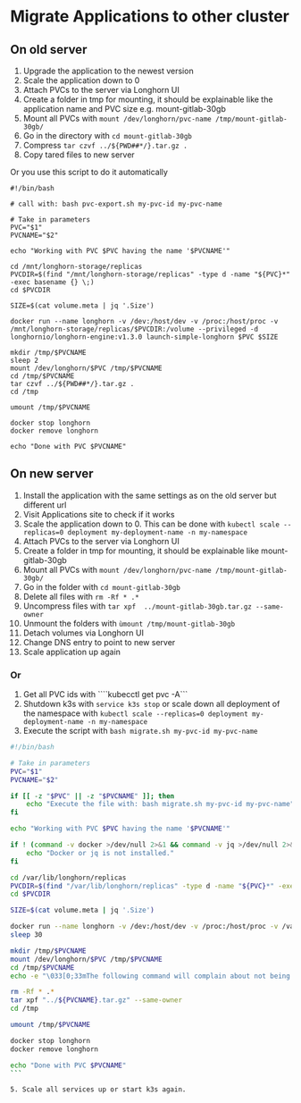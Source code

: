 # Migrate Applications to other cluster

## On old server
1. Upgrade the application to the newest version
2. Scale the application down to 0
3. Attach PVCs to the server via Longhorn UI
4. Create a folder in tmp for mounting, it should be explainable like the application name and PVC size e.g. mount-gitlab-30gb
5. Mount all PVCs with ```mount /dev/longhorn/pvc-name /tmp/mount-gitlab-30gb/```
6. Go in the directory with ```cd mount-gitlab-30gb```
7. Compress ```tar czvf ../${PWD##*/}.tar.gz .```
8. Copy tared files to new server

Or you use this script to do it automatically
```
#!/bin/bash

# call with: bash pvc-export.sh my-pvc-id my-pvc-name

# Take in parameters
PVC="$1"
PVCNAME="$2"

echo "Working with PVC $PVC having the name '$PVCNAME'"

cd /mnt/longhorn-storage/replicas
PVCDIR=$(find "/mnt/longhorn-storage/replicas" -type d -name "${PVC}*" -exec basename {} \;)
cd $PVCDIR

SIZE=$(cat volume.meta | jq '.Size')

docker run --name longhorn -v /dev:/host/dev -v /proc:/host/proc -v /mnt/longhorn-storage/replicas/$PVCDIR:/volume --privileged -d longhornio/longhorn-engine:v1.3.0 launch-simple-longhorn $PVC $SIZE

mkdir /tmp/$PVCNAME
sleep 2
mount /dev/longhorn/$PVC /tmp/$PVCNAME
cd /tmp/$PVCNAME
tar czvf ../${PWD##*/}.tar.gz .
cd /tmp

umount /tmp/$PVCNAME

docker stop longhorn
docker remove longhorn

echo "Done with PVC $PVCNAME"
```

## On new server
1. Install the application with the same settings as on the old server but different url
2. Visit Applications site to check if it works
3. Scale the application down to 0. This can be done with ```kubectl scale --replicas=0 deployment my-deployment-name -n my-namespace```
5. Attach PVCs to the server via Longhorn UI
6. Create a folder in tmp for mounting, it should be explainable like mount-gitlab-30gb
7. Mount all PVCs with ```mount /dev/longhorn/pvc-name /tmp/mount-gitlab-30gb/```
8. Go in the folder with ```cd mount-gitlab-30gb```
9. Delete all files with ```rm -Rf * .*```
10. Uncompress files with ```tar xpf  ../mount-gitlab-30gb.tar.gz --same-owner```
11. Unmount the folders with ```ùmount /tmp/mount-gitlab-30gb```
12. Detach volumes via Longhorn UI
13. Change DNS entry to point to new server
14. Scale application up again

### Or
1. Get all PVC ids with ````kubecctl get pvc -A```
2. Shutdown k3s with ```service k3s stop``` or scale down all deployment of the namespace with ```kubectl scale --replicas=0 deployment my-deployment-name -n my-namespace```
3. Execute the script with ```bash migrate.sh my-pvc-id my-pvc-name```

````bash
#!/bin/bash

# Take in parameters
PVC="$1"
PVCNAME="$2"

if [[ -z "$PVC" || -z "$PVCNAME" ]]; then
    echo "Execute the file with: bash migrate.sh my-pvc-id my-pvc-name"
fi

echo "Working with PVC $PVC having the name '$PVCNAME'"

if ! (command -v docker >/dev/null 2>&1 && command -v jq >/dev/null 2>&1); then
    echo "Docker or jq is not installed."
fi

cd /var/lib/longhorn/replicas
PVCDIR=$(find "/var/lib/longhorn/replicas" -type d -name "${PVC}*" -exec basename {} \;)
cd $PVCDIR

SIZE=$(cat volume.meta | jq '.Size')

docker run --name longhorn -v /dev:/host/dev -v /proc:/host/proc -v /var/lib/longhorn/replicas/$PVCDIR:/volume --privileged -d longhornio/longhorn-engine:v1.4.0 launch-simple-longhorn $PVC $SIZE
sleep 30

mkdir /tmp/$PVCNAME
mount /dev/longhorn/$PVC /tmp/$PVCNAME
cd /tmp/$PVCNAME
echo -e "\033[0;33mThe following command will complain about not being able to delete . and .. this is normal\033[0m"

rm -Rf * .*
tar xpf "../${PVCNAME}.tar.gz" --same-owner
cd /tmp

umount /tmp/$PVCNAME

docker stop longhorn
docker remove longhorn

echo "Done with PVC $PVCNAME"
```

5. Scale all services up or start k3s again.
